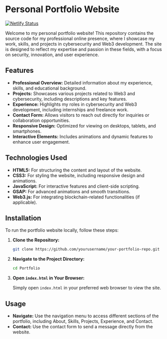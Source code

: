 # Personal Portfolio Website
[![Netlify Status](https://api.netlify.com/api/v1/badges/71ab2821-69f8-4d00-bbd7-3c31c82987e2/deploy-status)](https://app.netlify.com/sites/varmakollu/deploys)

Welcome to my personal portfolio website! This repository contains the source code for my professional online presence, where I showcase my work, skills, and projects in cybersecurity and Web3 development. The site is designed to reflect my expertise and passion in these fields, with a focus on security, innovation, and user experience.

## Features

- **Professional Overview:** Detailed information about my experience, skills, and educational background.
- **Projects:** Showcases various projects related to Web3 and cybersecurity, including descriptions and key features.
- **Experience:** Highlights my roles in cybersecurity and Web3 development, including internships and freelance work.
- **Contact Form:** Allows visitors to reach out directly for inquiries or collaboration opportunities.
- **Responsive Design:** Optimized for viewing on desktops, tablets, and smartphones.
- **Interactive Elements:** Includes animations and dynamic features to enhance user engagement.

## Technologies Used

- **HTML5:** For structuring the content and layout of the website.
- **CSS3:** For styling the website, including responsive design and animations.
- **JavaScript:** For interactive features and client-side scripting.
- **GSAP:** For advanced animations and smooth transitions.
- **Web3.js:** For integrating blockchain-related functionalities (if applicable).

## Installation

To run the portfolio website locally, follow these steps:

1. **Clone the Repository:**

   ```bash
   git clone https://github.com/yourusername/your-portfolio-repo.git
   ```

2. **Navigate to the Project Directory:**

   ```bash
   cd Portfolio
   ```

3. **Open `index.html` in Your Browser:**

   Simply open `index.html` in your preferred web browser to view the site.

## Usage

- **Navigate:** Use the navigation menu to access different sections of the portfolio, including About, Skills, Projects, Experience, and Contact.
- **Contact:** Use the contact form to send a message directly from the website.
